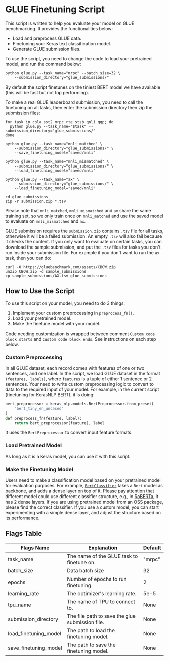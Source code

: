 # GLUE Finetuning Script

This script is written to help you evaluate your model on GLUE benchmarking.
It provides the functionalities below:

- Load and preprocess GLUE data.
- Finetuning your Keras text classification model. 
- Generate GLUE submission files.

To use the script, you need to change the code to load your pretrained model,
and run the command below:

```shell
python glue.py --task_name="mrpc" --batch_size=32 \
    --submission_directory="glue_submissions/"
```

By default the script finetunes on the tiniest BERT model we have available 
(this will be fast but not top performing).

To make a real GLUE leaderboard submission, you need to call the finetuning on 
all tasks, then enter the submission directory then zip the submission files:
```shell
for task in cola sst2 mrpc rte stsb qnli qqp; do
  python glue.py --task_name="$task" --submission_directory="glue_submissions/"
done

python glue.py --task_name="mnli_matched" \
    --submission_directory="glue_submissions/" \
    --save_finetuning_model="saved/mnli"

python glue.py --task_name="mnli_mismatched" \
    --submission_directory="glue_submissions/" \
    --load_finetuning_model="saved/mnli"

python glue.py --task_name="ax" \
    --submission_directory="glue_submissions/" \
    --load_finetuning_model="saved/mnli"

cd glue_submissions
zip -r submission.zip *.tsv
```

Please note that `mnli_matched`, `mnli_mismatched` and `ax` share the same 
training set, so we only train once on `mnli_matched` and use the saved model 
to evaluate on `mnli_mismatched` and `ax`.

GLUE submission requires the `submission.zip` contains `.tsv` file for all 
tasks, otherwise it will be a failed submission. An empty `.tsv` will also fail 
because it checks the content. If you only want to evaluate on certain tasks, 
you can download the sample submission, and put the `.tsv` files for tasks you 
don't run inside your submission file. For example if you don't want to 
run the `ax` task, then you can do:

```
curl -O https://gluebenchmark.com/assets/CBOW.zip
unzip CBOW.zip -d sample_submissions
cp sample_submissions/AX.tsv glue_submissions
```

## How to Use the Script

To use this script on your model, you need to do 3 things:

1. Implement your custom preprocessing in `preprocess_fn()`.
2. Load your pretrained model.
3. Make the finetune model with your model.

Code needing customization is wrapped between comment
`Custom code block starts` and 
`Custom code block ends`. See instructions on each step below.

### Custom Preprocessing

In all GLUE dataset, each record comes with features of one or two sentences, 
and one label. In the script, we load GLUE dataset in the format 
`(features, labels)`,  where `features` is a tuple of either 1 sentence or 2
sentences. Your need to write custom preprocessing logic to convert to data
to the required input of your model. For example, in the current script 
(finetuning for KerasNLP BERT), it is doing:

```python
bert_preprocessor = keras_nlp.models.BertPreprocessor.from_preset(
    "bert_tiny_en_uncased"
)
def preprocess_fn(feature, label):
    return bert_preprocessor(feature), label
```
It uses the `BertPreprocessor` to convert input feature formats.

### Load Pretrained Model

As long as it is a Keras model, you can use it with this script. 

### Make the Finetuning Model

Users need to make a classification model based on your pretrained model for 
evaluation purposes. For example, [`BertClassifier`](https://github.com/keras-team/keras-nlp/blob/master/keras_nlp/models/bert/bert_classifier.py) takes a `Bert` model as backbone,
and adds a dense layer on top of it. Please pay attention that different model 
could use different classifier structure, e.g., in [RoBERTa](https://github.com/huggingface/transformers/blob/94b3f544a1f5e04b78d87a2ae32a7ac252e22e31/src/transformers/models/roberta/modeling_roberta.py#L1437-L1456), 
it has 2 dense layers. If you are using pretrained model from an OSS package, 
please find the correct classifier. If you use a custom model, you can start 
experimenting with a simple dense layer, and adjust the structure based on 
its performance.

## Flags Table

| Flags Name                 	| Explanation                                     	| Default 	|
|----------------------------	|-------------------------------------------------	|---------	|
| task_name                  	| The name of the GLUE task to finetune on.       	| "mrpc"  	|
| batch_size                 	| Data batch size                                 	| 32      	|
| epochs                     	| Number of epochs to run finetuning.             	| 2       	|
| learning_rate              	| The optimizer's learning rate.                  	| 5e-5    	|
| tpu_name               	    | The name of TPU to connect to.                    | None    	|
| submission_directory       	| The file path to save the glue submission file. 	| None    	|
| load_finetuning_model 	    | The path to load the finetuning model.          	| None    	|
| save_finetuning_model 	    | The path to save the finetuning model.          	| None    	|
